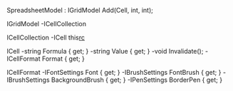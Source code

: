 SpreadsheetModel : IGridModel
Add(Cell, int, int);

IGridModel
-ICellCollection

ICellCollection
-ICell this[r](int.md)[c](int.md)


ICell
-string Formula { get; }
-string Value { get; }
-void Invalidate();
-ICellFormat Format { get; }

ICellFormat
-IFontSettings Font { get; }
-IBrushSettings FontBrush { get; }
-IBrushSettings BackgroundBrush { get; }
-IPenSettings BorderPen { get; }